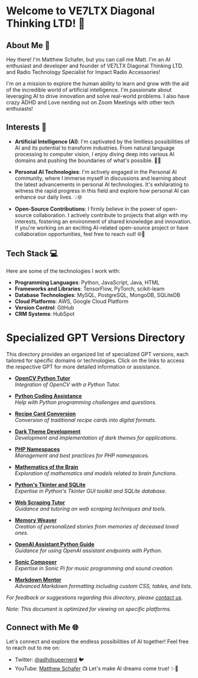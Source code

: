 # Welcome to VE7LTX Diagonal Thinking LTD! 👋

## About Me 🚀
Hey there! I'm Matthew Schafer, but you can call me Matt. I'm an AI enthusiast and developer and founder of VE7LTX Diagonal Thinking LTD. and Radio Technology Specialist for Impact Radio Accessories!

I'm on a mission to explore the human ability to learn and grow with the aid of the incredible world of artificial intelligence. I'm passionate about leveraging AI to drive innovation and solve real-world problems. I also have crazy ADHD and Love nerding out on Zoom Meetings with other tech enthuiasts!

## Interests 🌟
- **Artificial Intelligence (AI)**: I'm captivated by the limitless possibilities of AI and its potential to transform industries. From natural language processing to computer vision, I enjoy diving deep into various AI domains and pushing the boundaries of what's possible. 🧠🤖

- **Personal AI Technologies**: I'm actively engaged in the Personal AI community, where I immerse myself in discussions and learning about the latest advancements in personal AI technologies. It's exhilarating to witness the rapid progress in this field and explore how personal AI can enhance our daily lives. 💡🌐

- **Open-Source Contributions**: I firmly believe in the power of open-source collaboration. I actively contribute to projects that align with my interests, fostering an environment of shared knowledge and innovation. If you're working on an exciting AI-related open-source project or have collaboration opportunities, feel free to reach out! 🌐🤝

## Tech Stack 💻
Here are some of the technologies I work with:

- **Programming Languages**: Python, JavaScript, Java, HTML
- **Frameworks and Libraries**: TensorFlow, PyTorch, scikit-learn
- **Database Technologies**: MySQL, PostgreSQL, MongoDB, SQLiteDB
- **Cloud Platforms**: AWS, Google Cloud Platform
- **Version Control**: GitHub
- **CRM Systems**: HubSpot

# Specialized GPT Versions Directory

This directory provides an organized list of specialized GPT versions, each tailored for specific domains or technologies. Click on the links to access the respective GPT for more detailed information or assistance.

- **[OpenCV Python Tutor](https://chat.openai.com/g/g-agZqzACna-opencv2-oracle)**  
  _Integration of OpenCV with a Python Tutor._

- **[Python Coding Assistance](https://chat.openai.com/g/g-FULgnXsOx-pycode-helper)**  
  _Help with Python programming challenges and questions._

- **[Recipe Card Conversion](https://chat.openai.com/g/g-Si9Wy8BEq-recipe-card-converter)**  
  _Conversion of traditional recipe cards into digital formats._

- **[Dark Theme Development](https://chat.openai.com/g/g-eQ2DzOHra-dark-theme-dev)**  
  _Development and implementation of dark themes for applications._

- **[PHP Namespaces](https://chat.openai.com/g/g-gDAYTNso6-php-namespace-expert)**  
  _Management and best practices for PHP namespaces._

- **[Mathematics of the Brain](https://chat.openai.com/g/g-HaeLqPG4S-math-of-the-brain-expert)**  
  _Exploration of mathematics and models related to brain functions._

- **[Python's Tkinter and SQLite](https://chat.openai.com/g/g-UEemgUHhW-python-tkinter-and-sqlite-expert)**  
  _Expertise in Python's Tkinter GUI toolkit and SQLite database._

- **[Web Scraping Tutor](https://chat.openai.com/g/g-QteUNyRoi-webscraping-tutor)**  
  _Guidance and tutoring on web scraping techniques and tools._

- **[Memory Weaver](https://chat.openai.com/g/g-5BOYs8SZT-memory-weaver)**  
  _Creation of personalized stories from memories of deceased loved ones._

- **[OpenAI Assistant Python Guide](https://chat.openai.com/g/g-qZeSSU3F0-oai-assistant-python-guide)**  
  _Guidance for using OpenAI assistant endpoints with Python._

- **[Sonic Composer](https://chat.openai.com/g/g-NKm0VDsIu-sonic-composer)**  
  _Expertise in Sonic Pi for music programming and sound creation._

- **[Markdown Mentor](https://chat.openai.com/g/g-RFsOcw34Q-markdown-mentor)**  
  _Advanced Markdown formatting including custom CSS, tables, and lists._

*For feedback or suggestions regarding this directory, please [contact us](mailto:ms@ve7ltx.cc).*

*Note: This document is optimized for viewing on specific platforms.*

## Connect with Me 🌐
Let's connect and explore the endless possibilities of AI together! Feel free to reach out to me on:

- Twitter: [@adhdsupernerd](https://twitter.com/adhdsupernerd) 🐦
- YouTube: [Matthew Schafer](https://www.youtube.com/@ve7ltx) 📺
Let's make AI dreams come true! ✨🚀
